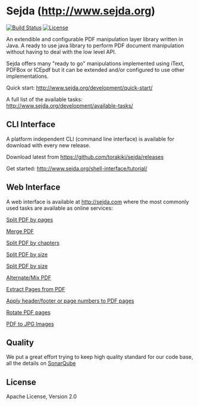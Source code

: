 Sejda (http://www.sejda.org)
=====
[![Build Status](https://travis-ci.org/torakiki/sejda.png)](https://travis-ci.org/torakiki/sejda)
[![License](http://img.shields.io/badge/license-APLv2-blue.svg)](http://www.apache.org/licenses/LICENSE-2.0.html)

An extendible and configurable PDF manipulation layer library written in Java. A ready to use java library to perform PDF document manipulation without having to deal with the low level API.

Sejda offers many "ready to go" manipulations implemented using iText, PDFBox or ICEpdf but it can be extended and/or configured to use other implementations.

Quick start: http://www.sejda.org/development/quick-start/

A full list of the available tasks: http://www.sejda.org/development/available-tasks/

CLI Interface
----
A platform independent CLI (command line interface) is available for download with every new release.

Download latest from https://github.com/torakiki/sejda/releases

Get started: http://www.sejda.org/shell-interface/tutorial/

Web Interface
----
A web interface is available at http://sejda.com where the most commonly used tasks are available as online services:

[Split PDF by pages](http://sejda.com/split-pdf)

[Merge PDF](http://sejda.com/merge-pdf)

[Split PDF by chapters](http://sejda.com/split-pdf-by-bookmarks)

[Split PDF by size](http://sejda.com/split-pdf-by-size)

[Split PDF by size](http://sejda.com/split-pdf-by-size)

[Alternate/Mix PDF](http://sejda.com/merge-pdf)

[Extract Pages from PDF](http://sejda.com/extract-pdf-pages)

[Apply header/footer or page numbers to PDF pages](http://sejda.com/header-footer-pdf)

[Rotate PDF pages](http://sejda.com/rotate-pdf-pages)

[PDF to JPG Images](http://sejda.com/pdf-to-jpg)

Quality
----
We put a great effort trying to keep high quality standard for our code base, all the details on [SonarQube]

License
----

Apache License, Version 2.0

  [sejda.com]: http://sejda.com  
  [SonarQube]: http://nemo.sonarqube.org/dashboard/index/org.sejda:sejda
